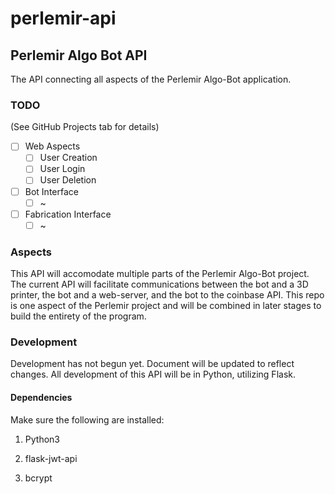 # perlemir-api
## Perlemir Algo Bot API

The API connecting all aspects of the Perlemir Algo-Bot application.

### TODO

(See GitHub Projects tab for details)

- [ ] Web Aspects
    - [ ] User Creation
    - [ ] User Login
    - [ ] User Deletion
- [ ] Bot Interface
    - [ ] ~
- [ ] Fabrication Interface
    - [ ] ~

### Aspects

This API will accomodate multiple parts of the Perlemir Algo-Bot project. The current API will facilitate communications between the bot and a 3D printer, the bot and a web-server, and the bot to the coinbase API. This repo is one aspect of the Perlemir project and will be combined in later stages to build the entirety of the program.


### Development

Development has not begun yet. Document will be updated to reflect changes. All development of this API will be in Python, utilizing Flask.

#### Dependencies

Make sure the following are installed:

1. Python3

2. flask-jwt-api

3. bcrypt
